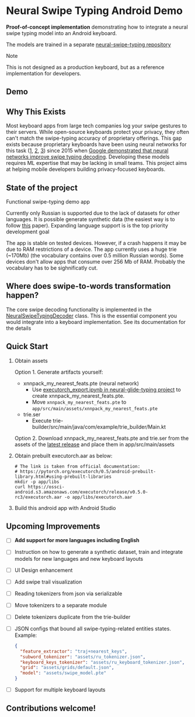 # Neural Swipe Typing Android Demo

**Proof-of-concept implementation** demonstrating how to integrate a neural swipe typing model into an Android keyboard. 

The models are trained in a separate [neural-swipe-typing repository](https://github.com/proshian/neural-swipe-typing)

> [!Note]
> This is not designed as a production keyboard, but as a reference implementation for developers.


## Demo


## Why This Exists
Most keyboard apps from large tech companies log your swipe gestures to their servers. While open-source keyboards protect your privacy, they often can't match the swipe-typing accuracy of proprietary offerings. This gap exists because proprietary keyboards have been using neural networks for this task ([1](https://research.google/blog/the-machine-intelligence-behind-gboard/), [2](https://www.grammarly.com/blog/engineering/deep-learning-swipe-typing/), [3](https://yandex.ru/company/news/02-06-23)) since 2015  when [Google demonstrated that neural networks improve swipe typing decoding](https://ieeexplore.ieee.org/document/7178336). Developing these models requires ML expertise that may be lacking in small teams. This project aims at helping mobile developers building privacy-focused keyboards.


## State of the project
Functional swipe-typing demo app

Currently only Russian is supported due to the lack of datasets for other languages. It is possible generate synthetic data (the easiest way is to follow [this](https://www.tandfonline.com/doi/full/10.1080/07370024.2016.1215922) paper). Expanding language support is is the top priority development goal


The app is stable on tested devices. However, if a crash happens it may be due to RAM restrictions of a device. The app currently uses a huge trie (~170Mb) (the vocabulary contains over 0.5 million Russian words). Some devices don't allow apps that consume over 256 Mb of RAM. Probably the vocabulary has to be sighnificatly cut.


## Where does swipe-to-words transformation happen?

The core swipe decoding functionality is implemented in the [NeuralSwipeTypingDecoder](./app/src/main/java/com/example/neuralSwipeKeyboardProject/swipeTypingDecoders/NeuralSwipeTypingDecoder.kt) class. This is the essential component you would integrate into a keyboard implementation. See its documentation for the details


## Quick Start
1. Obtain assets
    
    Option 1. Generate artifacts yourself:
    * xnnpack_my_nearest_feats.pte (neural network)
        * Use [executorch_export.ipynb in neural-glide-typing project](https://github.com/proshian/neural-swipe-typing/blob/executorch-investigation/src/executorch_export.ipynb) to create xnnpack_my_nearest_feats.pte.
        * Move `xnnpack_my_nearest_feats.pte` to `app/src/main/assets/xnnpack_my_nearest_feats.pte`
    * trie.ser
        * Execute trie-builder/src/main/java/com/example/trie_builder/Main.kt

    Option 2. Download xnnpack_my_nearest_feats.pte and trie.ser from the assets of the [latest release](https://github.com/proshian/neural-swipe-keyboard-android/releases/) and place them in app/src/main/assets
2. Obtain prebuilt executorch.aar as below:
    ```shell
    # The link is taken from official documentation: 
    # https://pytorch.org/executorch/0.5/android-prebuilt-library.html#using-prebuilt-libraries
    mkdir -p app/libs
    curl https://ossci-android.s3.amazonaws.com/executorch/release/v0.5.0-rc3/executorch.aar -o app/libs/executorch.aar
    ```
3. Build this android app with Android Studio


## Upcoming Improvements
- [ ] **Add support for more languages including English**
- [ ] Instruction on how to generate a synthetic dataset, train and integrate models for new languages and new keyboard layouts
- [ ] UI Design enhancement
- [ ] Add swipe trail visualization
- [ ] Reading tokenizers from json via serializable
- [ ] Move tokenizers to a separate module
- [ ] Delete tokenizers duplicate from the trie-builder
- [ ] JSON configs that bound all swipe-typing-related entities states. Example:
  ```json
  {
    "feature_extractor": "traj+nearest_keys",
    "subword_tokenizer": "assets/ru_tokenizer.json",
    "keyboard_keys_tokenizer": "assets/ru_keyboard_tokenizer.json",
    "grid": "assets/grids/default.json",
    "model": "assets/swipe_model.pte"
  }
  ```
- [ ] Support for multiple keyboard layouts



## Contributions welcome!